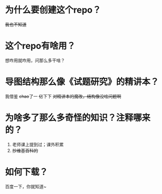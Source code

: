 # 为什么要创建这个repo？

~~我也不知道~~

# 这个repo有啥用？

想咋用就咋用，问那么多干啥？

# 导图结构那么像《试题研究》的精讲本？

我借鉴 ~~chao~~了一 ~~亿~~下下
~~对精讲本的魔改，结构像没啥问题啊~~

# 为啥多了那么多奇怪的知识？注释哪来的？

1. 老师课上提到过；课外积累
2. ~~抄维基百科的~~

# 如何下载？

百度一下，你就知道~
